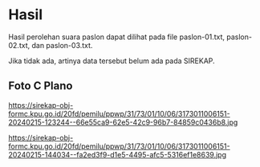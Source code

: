# Hasil

Hasil perolehan suara paslon dapat dilihat pada file paslon-01.txt, paslon-02.txt, dan paslon-03.txt.

Jika tidak ada, artinya data tersebut belum ada pada SIREKAP.

## Foto C Plano

https://sirekap-obj-formc.kpu.go.id/20fd/pemilu/ppwp/31/73/01/10/06/3173011006151-20240215-123244--66e55ca9-62e5-42c9-96b7-84859c0436b8.jpg

https://sirekap-obj-formc.kpu.go.id/20fd/pemilu/ppwp/31/73/01/10/06/3173011006151-20240215-144034--fa2ed3f9-d1e5-4495-afc5-5316ef1e8639.jpg
